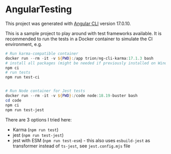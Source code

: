 # AngularTesting

This project was generated with [Angular CLI](https://github.com/angular/angular-cli) version 17.0.10.

This is a sample project to play around with test frameworks available.
It is recommended to run the tests in a Docker container to simulate the CI environment, e.g. 
```powershell
# Run karma-compatible container
docker run --rm -it -v ${PWD}:/app trion/ng-cli-karma:17.1.3 bash
# install all packages (might be needed if previously installed on Windows)
npm ci
# run tests
npm run test-ci


# Run Node container for Jest tests
docker run --rm -it -v ${PWD}:/code node:18.19-buster bash
cd code
npm ci
npm run test-jest
```

There are 3 options I tried here:
* Karma (`npm run test`)
* jest (`npm run test-jest`)
* jest with ESM (`npm run test-esm`) - this also uses `esbuild-jest` as transformer instead of `ts-jest`, see `jest.config.mjs` file

